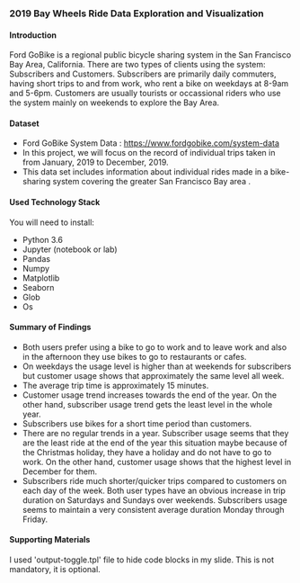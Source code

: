 ### **2019 Bay Wheels Ride Data Exploration and Visualization**

#### Introduction
Ford GoBike is a regional public bicycle sharing system in the San Francisco Bay Area, California. There are two types of clients using the system: Subscribers and Customers. Subscribers are primarily daily commuters, having short trips to and from work, who rent a bike on weekdays at 8-9am and 5-6pm. Customers are usually tourists or occassional riders who use the system mainly on weekends to explore the Bay Area.

#### Dataset
- Ford GoBike System Data : https://www.fordgobike.com/system-data
- In this project, we will focus on the record of individual trips taken in from January, 2019 to December, 2019. 
- This data set includes information about individual rides made in a bike-sharing system covering the greater San Francisco Bay area .

#### Used Technology Stack
You will need to install:
- Python 3.6
- Jupyter (notebook or lab)
- Pandas
- Numpy
- Matplotlib
- Seaborn
- Glob
- Os

#### Summary of Findings

- Both users prefer using a bike to go to work and to leave work and also in the afternoon they use bikes to go to restaurants or cafes.
- On weekdays the usage level is higher than at weekends for subscribers but customer usage shows that approximately the same level all week.
- The average trip time is approximately 15 minutes.
- Customer usage trend increases towards the end of the year. On the other hand, subscriber usage trend gets the least level in the whole year.
- Subscribers use bikes for a short time period than customers.
- There are no regular trends in a year. Subscriber usage seems that they are the least ride at the end of the year this situation maybe because of the Christmas holiday, they have a holiday and do not have to go to work. On the other hand, customer usage shows that the highest level in December for them.
- Subscribers ride much shorter/quicker trips compared to customers on each day of the week. Both user types have an obvious increase in trip duration on Saturdays and Sundays over weekends. Subscribers usage seems to maintain a very consistent average duration Monday through Friday.

#### Supporting Materials

 I used 'output-toggle.tpl' file to hide code blocks in my slide. This is not mandatory, it is optional.
